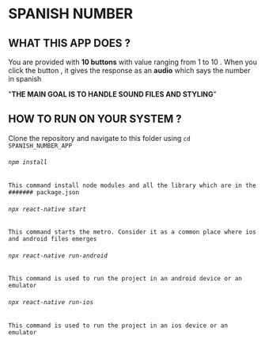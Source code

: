 # SPANISH NUMBER

## WHAT THIS APP DOES ?
You are provided with **10 buttons** with value ranging from 1 to 10 .
When you click the button , it gives the response as an **audio** which says the number in spanish
  
  "**THE MAIN GOAL IS TO HANDLE SOUND FILES AND STYLING**"

## HOW TO RUN ON YOUR SYSTEM ?

Clone the repository and
navigate to this folder using ``cd SPANISH_NUMBER_APP``

###### ``npm install``
	
	This command install node modules and all the library which are in the ####### package.json 
	
	
###### ``npx react-native start``

	This command starts the metro. Consider it as a common place where ios and android files emerges
	
	
###### ``npx react-native run-android``

	This command is used to run the project in an android device or an emulator
	

###### ``npx react-native run-ios``

	This command is used to run the project in an ios device or an emulator
	
	
	

